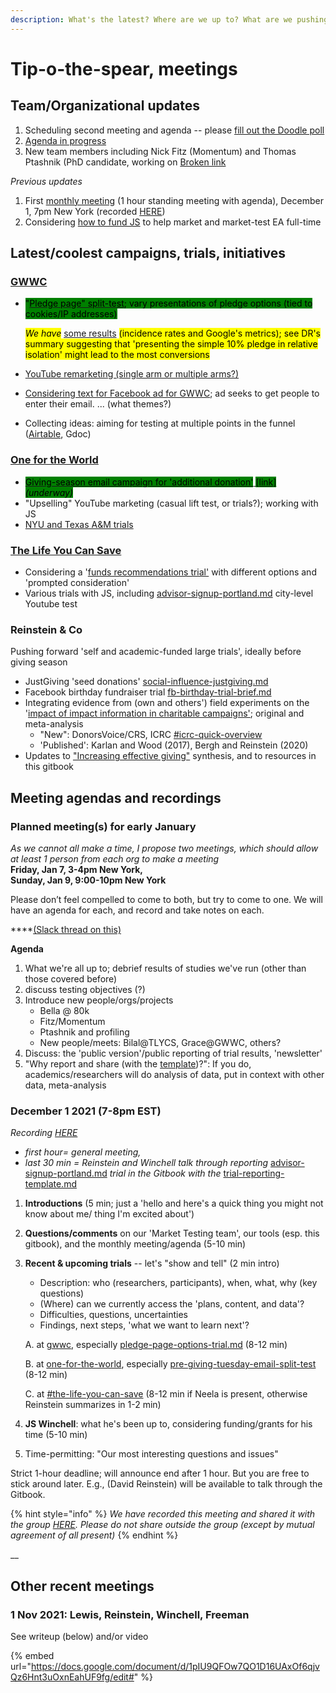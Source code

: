 ```yaml
---
description: What's the latest? Where are we up to? What are we pushing on now?
---
```


# Tip-o-the-spear, meetings

## Team/Organizational updates

1. Scheduling second meeting and agenda -- please [fill out the Doodle poll](https://doodle.com/poll/zbkiiikfia99bbtc)
2. [Agenda in progress](tip-o-the-spear.md#planning-meeting-for-early-january)
3. New team members including Nick Fitz (Momentum) and Thomas Ptashnik (PhD candidate, working on [Broken link](broken-reference "mention")&#x20;



_Previous updates_

1. First [monthly meeting](https://docs.google.com/document/d/1pIU9QFOw7QO1D16UAxOf6qjvQz6Hnt3uOxnEahUF9fg/edit#heading=h.31ssdq6stkkt) (1 hour standing meeting with agenda), December 1, 7pm New York (recorded [HERE](tip-o-the-spear.md#team-organizational-updates))
2. Considering [how to fund JS](https://docs.google.com/document/d/1pIU9QFOw7QO1D16UAxOf6qjvQz6Hnt3uOxnEahUF9fg/edit#heading=h.31ssdq6stkkt) to help market and market-test EA full-time

## Latest/coolest campaigns, trials, initiatives

### [GWWC](tip-o-the-spear.md#gwwc)

*   <mark style="background-color:green;">"</mark>[<mark style="background-color:green;">Pledge page" split-test</mark>](contexts-and-environments-for-testing/gwwc/pledge-page-options-trial.md#general-idea-main-hypothesis)<mark style="background-color:green;">; vary presentations of pledge options (tied to cookies/IP addresses)</mark>

    _<mark style="background-color:yellow;">We have</mark>_ [some results](contexts-and-environments-for-testing/gwwc/pledge-page-options-trial.md#ex-post-reporting-results-brief) <mark style="background-color:yellow;">(incidence rates and Google's metrics); see DR's summary suggesting that 'presenting the simple 10% pledge in relative isolation' might lead to the most conversions</mark>
* [YouTube remarketing (single arm or multiple arms?)](contexts-and-environments-for-testing/gwwc/youtube-remarketing.md)&#x20;
* [Considering text for Facebook ad for GWWC](contexts-and-environments-for-testing/gwwc/facebook-ads-gwwc.md); ad seeks to get people to enter their email. ... (what themes?)
* Collecting ideas: aiming for testing at multiple points in the funnel ([Airtable](https://airtable.com/shrUGJuhyxrKGMEUm), Gdoc)

### [One for the World](tip-o-the-spear.md#oftw)

* [<mark style="color:blue;background-color:orange;"><mark style="background-color:green;">Giving-season email campaign for 'additional donation'<mark style="background-color:green;"></mark>](https://docs.google.com/document/d/1VyAtfJ2bFaQBfQVlflIdsN29Otr7g8YjjihXVfBv7UM/edit?usp=sharing)[ <mark style="color:blue;background-color:orange;"><mark style="background-color:green;">\[link\]<mark style="background-color:green;"></mark>](https://docs.google.com/document/d/1VyAtfJ2bFaQBfQVlflIdsN29Otr7g8YjjihXVfBv7UM/edit?usp=sharing) _<mark style="color:blue;background-color:orange;"><mark style="background-color:green;">(underway)<mark style="background-color:green;"></mark>_
* "Upselling" YouTube marketing (casual lift test, or trials?); working with JS
* [NYU and Texas A\&M trials](contexts-and-environments-for-testing/one-for-the-world/#ongoing-completed-experiments)

### [The Life You Can Save](contexts-and-environments-for-testing/tlycs/)

* Considering a '[funds recommendations trial'](contexts-and-environments-for-testing/tlycs/funds-recommendations-trial.md) with different options and 'prompted consideration'
* Various trials with JS, including [advisor-signup-portland.md](contexts-and-environments-for-testing/tlycs/advisor-signup-portland.md "mention") city-level Youtube test

### Reinstein & Co

Pushing forward 'self and academic-funded large trials', ideally before giving season

* JustGiving 'seed donations' [social-influence-justgiving.md](contexts-and-environments-for-testing/charities-fundraisers-and-impact-information/social-influence-justgiving.md "mention")
* Facebook birthday fundraiser trial [fb-birthday-trial-brief.md](contexts-and-environments-for-testing/charities-fundraisers-and-impact-information/fb-birthday-trial-brief.md "mention")
* Integrating evidence from (own and others') field experiments on the '[impact of impact information in charitable campaigns'](https://daaronr.github.io/dualprocess/index.html); original and meta-analysis
  * "New": DonorsVoice/CRS, ICRC [#icrc-quick-overview](contexts-and-environments-for-testing/charities-fundraisers-and-impact-information/icrc-quick-overview-+.md#icrc-quick-overview "mention")
  * 'Published': Karlan and Wood (2017), Bergh and Reinstein (2020)
* Updates to ["Increasing effective giving"](https://daaronr.github.io/ea\_giving\_barriers/index.html) synthesis, and to resources in this gitbook

## Meeting agendas and recordings

### Planned meeting(s) for early January

_As we cannot all make a time, I propose two meetings, which should allow at least 1 person from each org to make a meeting_ \
**Friday, Jan 7, 3-4pm New York,**\
**Sunday, Jan 9, 9:00-10pm New York**

Please don’t feel compelled to come to both, but try to come to one. We will have an agenda for each, and record and take notes on each.

****[(Slack thread on this)](https://givingexperiments.slack.com/archives/C0298MCQK4G/p1640277221038700)

**Agenda**

1. What we're all up to; debrief results of studies we've run (other than those covered before)
2. discuss testing objectives (?)
3. Introduce new people/orgs/projects
   * Bella @ 80k
   * Fitz/Momentum
   * Ptashnik and profiling
   * New people/meets: Bilal@TLYCS, Grace@GWWC, others?&#x20;
4. Discuss: the 'public version'/public reporting of trial results, 'newsletter'
5. "Why report and share (with the [template](contexts-and-environments-for-testing/trial-reporting-template.md))?": If you do, academics/researchers will do analysis of data, put in context with other data, meta-analysis&#x20;

### December 1 2021 (7-8pm EST)

_Recording_ [_HERE_](https://nyu.zoom.us/rec/play/oOSebxTekP2NKhwfp2lk7bYspJR-CKCKd2SWWGmIl4Duxb-FI7hbHH7b9zf0Hn5Lin4CgbrziQmxm6cH.M\_-mpf5f1RqdllRG?continueMode=true&\_x\_zm\_rtaid=zhs6-QiBQMuTGxPiJh9ukg.1639069687216.0f026a7e1b647b6691cfacf39a2f9b56&\_x\_zm\_rhtaid=15)

* _first hour= general meeting,_
* _last 30 min = Reinstein and Winchell talk through reporting_ [advisor-signup-portland.md](contexts-and-environments-for-testing/tlycs/advisor-signup-portland.md "mention") _trial in the Gitbook with the_ [trial-reporting-template.md](contexts-and-environments-for-testing/trial-reporting-template.md "mention")

1. **Introductions** (5 min; just a 'hello and here's a quick thing you might not know about me/ thing I'm excited about')
2. **Questions/comments** on our 'Market Testing team', our tools (esp. this gitbook), and the monthly meeting/agenda (5-10 min)
3.  **Recent & upcoming trials** -- let's "show and tell" (2 min intro)

    * Description: who (researchers, participants), when, what, why (key questions)
    * (Where) can we currently access the 'plans, content, and data'?
    * Difficulties, questions, uncertainties
    * Findings, next steps, 'what we want to learn next'?

    A. at [gwwc](contexts-and-environments-for-testing/gwwc/ "mention"), especially [pledge-page-options-trial.md](contexts-and-environments-for-testing/gwwc/pledge-page-options-trial.md "mention") (8-12 min)

    B. at [one-for-the-world](contexts-and-environments-for-testing/one-for-the-world/ "mention"), especially [pre-giving-tuesday-email-split-test](contexts-and-environments-for-testing/one-for-the-world/pre-giving-tuesday-email-split-test/ "mention") (8-12 min)

    C. at [#the-life-you-can-save](tip-o-the-spear.md#the-life-you-can-save "mention") (8-12 min if Neela is present, otherwise Reinstein summarizes in 1-2 min)
4. **JS Winchell**: what he's been up to, considering funding/grants for his time (5-10 min)
5. Time-permitting: "Our most interesting questions and issues"

Strict 1-hour deadline; will announce end after 1 hour. But you are free to stick around later. E.g., (David Reinstein) will be available to talk through the Gitbook.

{% hint style="info" %}
_We have recorded this meeting and shared it with the group_ [_HERE_](https://nyu.zoom.us/rec/play/oOSebxTekP2NKhwfp2lk7bYspJR-CKCKd2SWWGmIl4Duxb-FI7hbHH7b9zf0Hn5Lin4CgbrziQmxm6cH.M\_-mpf5f1RqdllRG?continueMode=true&\_x\_zm\_rtaid=zhs6-QiBQMuTGxPiJh9ukg.1639069687216.0f026a7e1b647b6691cfacf39a2f9b56&\_x\_zm\_rhtaid=15)_. Please do not share outside the group (except by mutual agreement of all present)_
{% endhint %}

\_\_

## Other recent meetings

### 1 Nov 2021: Lewis, Reinstein, Winchell, Freeman

See writeup (below) and/or video

{% embed url="https://docs.google.com/document/d/1pIU9QFOw7QO1D16UAxOf6qjvQz6Hnt3uOxnEahUF9fg/edit#" %}
